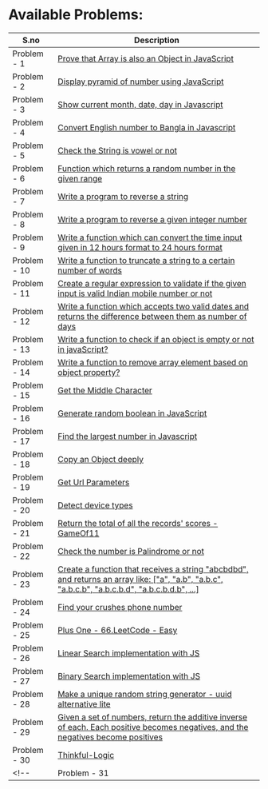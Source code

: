 # Available Problems:

| S.no  | Description  |
| ------------ | ------------ |
| Problem - 1  | [Prove that Array is also an Object in JavaScript](https://github.com/MehedilslamRipon/Problem-solving-with-JavaScript/blob/master/problem-1.js) |
| Problem - 2  | [Display pyramid of number using JavaScript](https://github.com/MehedilslamRipon/Problem-solving-with-JavaScript/blob/master/problem-2.js)  |
| Problem - 3  | [Show current month, date, day in Javascript](https://github.com/MehedilslamRipon/Problem-solving-with-JavaScript/blob/master/problem-3.js)  |
| Problem - 4  | [Convert English number to Bangla in Javascript](https://github.com/MehedilslamRipon/Problem-solving-with-JavaScript/blob/master/problem-4.js)  |
| Problem - 5  | [Check the String is vowel or not](https://github.com/MehedilslamRipon/Problem-solving-with-JavaScript/blob/master/problem-5.js)  |
| Problem - 6  | [Function which returns a random number in the given range](https://github.com/MehedilslamRipon/Problem-solving-with-JavaScript/blob/master/problem-6.js)  |
| Problem - 7  | [Write a program to reverse a string](https://github.com/MehedilslamRipon/Problem-solving-with-JavaScript/blob/master/problem-7.js)  |
| Problem - 8  | [Write a program to reverse a given integer number](https://github.com/MehedilslamRipon/Problem-solving-with-JavaScript/blob/master/problem-8.js)  |
| Problem - 9  | [Write a function which can convert the time input given in 12 hours format to 24 hours format](https://github.com/MehedilslamRipon/Problem-solving-with-JavaScript/blob/master/problem-9.js)  |
| Problem - 10  | [Write a function to truncate a string to a certain number of words](https://github.com/MehedilslamRipon/Problem-solving-with-JavaScript/blob/master/problem-10.js)  |
| Problem - 11  | [Create a regular expression to validate if the given input is valid Indian mobile number or not](https://github.com/MehedilslamRipon/Problem-solving-with-JavaScript/blob/master/problem-11.js)  |
| Problem - 12  | [Write a function which accepts two valid dates and returns the difference between them as number of days](https://github.com/MehedilslamRipon/Problem-solving-with-JavaScript/blob/master/problem-12.js)  |
| Problem - 13  | [Write a function to check if an object is empty or not in javaScript?](https://github.com/MehedilslamRipon/Problem-solving-with-JavaScript/blob/master/problem-13.js)  |
| Problem - 14  | [Write a function to remove array element based on object property?](https://github.com/MehedilslamRipon/Problem-solving-with-JavaScript/blob/master/problem-14.js)  |
| Problem - 15  | [Get the Middle Character](https://github.com/MehedilslamRipon/Problem-solving-with-JavaScript/blob/master/problem-15.js)  |
| Problem - 16  | [Generate  random boolean in JavaScript](https://github.com/MehedilslamRipon/Problem-solving-with-JavaScript/blob/master/problem-16.js)  |
| Problem - 17  | [Find the largest number in Javascript](https://github.com/MehedilslamRipon/Problem-solving-with-JavaScript/blob/master/problem-17.js)  |
| Problem - 18  | [Copy an Object deeply](https://github.com/MehedilslamRipon/Problem-solving-with-JavaScript/blob/master/problem-18.js)  |
| Problem - 19  | [Get Url Parameters](https://github.com/MehedilslamRipon/Problem-solving-with-JavaScript/blob/master/problem-19.js)  |
| Problem - 20  | [Detect device types](https://github.com/MehedilslamRipon/Problem-solving-with-JavaScript/blob/master/problem-20.js)  |
| Problem - 21  | [Return the total of all the records' scores - GameOf11](https://github.com/MehedilslamRipon/Problem-solving-with-JavaScript/blob/master/problem-21.js)  |
| Problem - 22  | [Check the number is Palindrome or not](https://github.com/MehedilslamRipon/Problem-solving-with-JavaScript/blob/master/problem-22.js)  |
| Problem - 23  | [Create a function that receives a string "abcbdbd", and returns an array like: ["a", "a.b", "a.b.c", "a.b.c.b", "a.b.c.b.d", "a.b.c.b.d.b", ...]](https://github.com/MehedilslamRipon/Problem-solving-with-JavaScript/blob/master/problem-23.js)  |
| Problem - 24  | [Find your crushes phone number](https://github.com/MehedilslamRipon/Problem-solving-with-JavaScript/blob/master/problem-24.js)  |
| Problem - 25  | [Plus One - 66.LeetCode - Easy](https://github.com/MehedilslamRipon/Problem-solving-with-JavaScript/blob/master/problem-25.js)  |
| Problem - 26  | [Linear Search implementation with JS](https://github.com/MehedilslamRipon/Problem-solving-with-JavaScript/blob/master/problem-26.js)  |
| Problem - 27  | [Binary Search implementation with JS](https://github.com/MehedilslamRipon/Problem-solving-with-JavaScript/blob/master/problem-27.js)  |
| Problem - 28  | [Make a unique random string generator - uuid alternative lite](https://github.com/MehedilslamRipon/Problem-solving-with-JavaScript/blob/master/problem-28.js) |
| Problem - 29  | [Given a set of numbers, return the additive inverse of each. Each positive becomes negatives, and the negatives become positives](https://github.com/anasmak04/Problem-solving-with-JavaScript/blob/master/problem-29.js) |
| Problem - 30  | [Thinkful-Logic](https://github.com/anasmak04/Problem-solving-with-JavaScript/blob/master/problem-30.js) |
<!-- | Problem - 31  |   | -->
